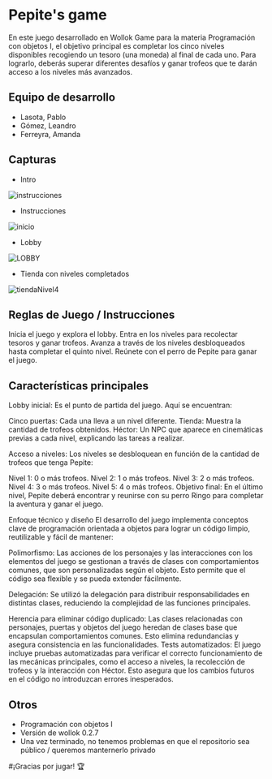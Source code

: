 # Pepite's game 
En este juego desarrollado en Wollok Game para la materia Programación con objetos I, el objetivo principal es completar los cinco niveles disponibles recogiendo un tesoro (una moneda) al final de cada uno. Para lograrlo, deberás superar diferentes desafíos y ganar trofeos que te darán acceso a los niveles más avanzados.
## Equipo de desarrollo

- Lasota, Pablo
- Gómez, Leandro
- Ferreyra, Amanda

## Capturas

- Intro


![instrucciones](https://github.com/user-attachments/assets/5e4f5a26-3335-4cc1-860f-6c1cfa969425)


- Instrucciones



![inicio](https://github.com/user-attachments/assets/17bc84be-06cc-4f99-99ec-3b3551a979a2)



- Lobby



![LOBBY](https://github.com/user-attachments/assets/99ed048e-38cc-4525-9ad9-af399d68eeb5)



- Tienda con niveles completados



![tiendaNivel4](https://github.com/user-attachments/assets/7f7bab30-1a84-46cb-9b68-cc69ac1c88ec)




## Reglas de Juego / Instrucciones 

Inicia el juego y explora el lobby.
Entra en los niveles para recolectar tesoros y ganar trofeos.
Avanza a través de los niveles desbloqueados hasta completar el quinto nivel.
Reúnete con el perro de Pepite para ganar el juego.


## Características principales
Lobby inicial: Es el punto de partida del juego. Aquí se encuentran:

Cinco puertas: Cada una lleva a un nivel diferente.
Tienda: Muestra la cantidad de trofeos obtenidos.
Héctor: Un NPC que aparece en cinemáticas previas a cada nivel, explicando las tareas a realizar.

Acceso a niveles: Los niveles se desbloquean en función de la cantidad de trofeos que tenga Pepite:

Nivel 1: 0 o más trofeos.
Nivel 2: 1 o más trofeos.
Nivel 3: 2 o más trofeos.
Nivel 4: 3 o más trofeos.
Nivel 5: 4 o más trofeos.
Objetivo final: En el último nivel, Pepite deberá encontrar y reunirse con su perro Ringo para completar la aventura y ganar el juego.

Enfoque técnico y diseño
El desarrollo del juego implementa conceptos clave de programación orientada a objetos para lograr un código limpio, reutilizable y fácil de mantener:

Polimorfismo:
Las acciones de los personajes y las interacciones con los elementos del juego se gestionan a través de clases con comportamientos comunes, que son personalizadas según el objeto. Esto permite que el código sea flexible y se pueda extender fácilmente.

Delegación:
Se utilizó la delegación para distribuir responsabilidades en distintas clases, reduciendo la complejidad de las funciones principales.

Herencia para eliminar código duplicado:
Las clases relacionadas con personajes, puertas y objetos del juego heredan de clases base que encapsulan comportamientos comunes. Esto elimina redundancias y asegura consistencia en las funcionalidades.
Tests automatizados:
El juego incluye pruebas automatizadas para verificar el correcto funcionamiento de las mecánicas principales, como el acceso a niveles, la recolección de trofeos y la interacción con Héctor. Esto asegura que los cambios futuros en el código no introduzcan errores inesperados.


## Otros

- Programación con objetos I
- Versión de wollok 0.2.7
- Una vez terminado, no tenemos problemas en que el repositorio sea público / queremos manternerlo privado

#¡Gracias por jugar! 🏆
